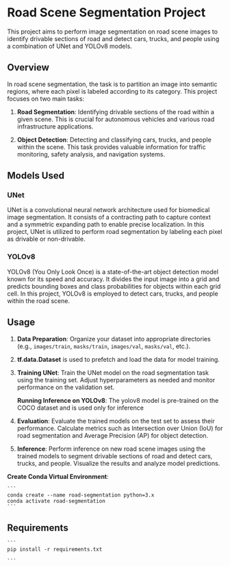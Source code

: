 # Road Scene Segmentation Project

This project aims to perform image segmentation on road scene images to identify drivable sections of road and detect cars, trucks, and people using a combination of UNet and YOLOv8 models.

## Overview

In road scene segmentation, the task is to partition an image into semantic regions, where each pixel is labeled according to its category. This project focuses on two main tasks:

1. **Road Segmentation**: Identifying drivable sections of the road within a given scene. This is crucial for autonomous vehicles and various road infrastructure applications.

2. **Object Detection**: Detecting and classifying cars, trucks, and people within the scene. This task provides valuable information for traffic monitoring, safety analysis, and navigation systems.

## Models Used

### UNet

UNet is a convolutional neural network architecture used for biomedical image segmentation. It consists of a contracting path to capture context and a symmetric expanding path to enable precise localization. In this project, UNet is utilized to perform road segmentation by labeling each pixel as drivable or non-drivable.

### YOLOv8

YOLOv8 (You Only Look Once) is a state-of-the-art object detection model known for its speed and accuracy. It divides the input image into a grid and predicts bounding boxes and class probabilities for objects within each grid cell. In this project, YOLOv8 is employed to detect cars, trucks, and people within the road scene.

## Usage

1. **Data Preparation**: Organize your dataset into appropriate directories (e.g., `images/train`, `masks/train`, `images/val`, `masks/val`, etc.).

2. **tf.data.Dataset** is used to prefetch and load the data for model training.

3. **Training UNet**: Train the UNet model on the road segmentation task using the training set. Adjust hyperparameters as needed and monitor performance on the validation set.

    **Running Inference on YOLOv8**: The yolov8 model is pre-trained on the COCO dataset and is used only for inference

4. **Evaluation**: Evaluate the trained models on the test set to assess their performance. Calculate metrics such as Intersection over Union (IoU) for road segmentation and Average Precision (AP) for object detection.

5. **Inference**: Perform inference on new road scene images using the trained models to segment drivable sections of road and detect cars, trucks, and people. Visualize the results and analyze model predictions.

**Create Conda Virtual Environment**:

    ```
    conda create --name road-segmentation python=3.x
    conda activate road-segmentation
    ```

## Requirements

    ```
    pip install -r requirements.txt

    ```


